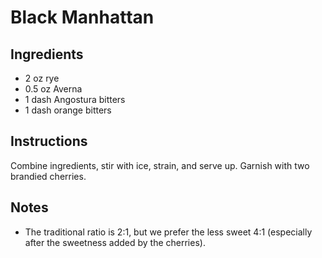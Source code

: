 # Black Manhattan 

## Ingredients

* 2 oz rye
* 0.5 oz Averna
* 1 dash Angostura bitters
* 1 dash orange bitters

## Instructions

Combine ingredients, stir with ice, strain, and serve up. Garnish with two brandied cherries. 

## Notes
* The traditional ratio is 2:1, but we prefer the less sweet 4:1 (especially after the sweetness added by the cherries). 
